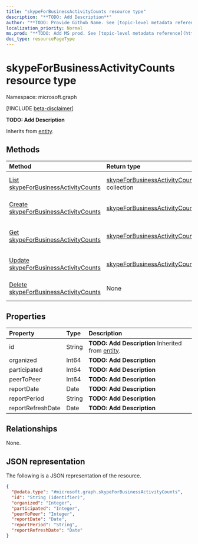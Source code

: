 ```yaml
---
title: "skypeForBusinessActivityCounts resource type"
description: "**TODO: Add Description**"
author: "**TODO: Provide Github Name. See [topic-level metadata reference](https://msgo.azurewebsites.net/add/document/guidelines/metadata.html#topic-level-metadata)**"
localization_priority: Normal
ms.prod: "**TODO: Add MS prod. See [topic-level metadata reference](https://msgo.azurewebsites.net/add/document/guidelines/metadata.html#topic-level-metadata)**"
doc_type: resourcePageType
---
```


# skypeForBusinessActivityCounts resource type

Namespace: microsoft.graph

[!INCLUDE [beta-disclaimer](../../includes/beta-disclaimer.md)]

**TODO: Add Description**


Inherits from [entity](../resources/entity.md).

## Methods
|Method|Return type|Description|
|:---|:---|:---|
|[List skypeForBusinessActivityCounts](../api/skypeforbusinessactivitycounts-list.md)|[skypeForBusinessActivityCounts](../resources/skypeforbusinessactivitycounts.md) collection|Get a list of the [skypeForBusinessActivityCounts](../resources/skypeforbusinessactivitycounts.md) objects and their properties.|
|[Create skypeForBusinessActivityCounts](../api/skypeforbusinessactivitycounts-create.md)|[skypeForBusinessActivityCounts](../resources/skypeforbusinessactivitycounts.md)|Create a new [skypeForBusinessActivityCounts](../resources/skypeforbusinessactivitycounts.md) object.|
|[Get skypeForBusinessActivityCounts](../api/skypeforbusinessactivitycounts-get.md)|[skypeForBusinessActivityCounts](../resources/skypeforbusinessactivitycounts.md)|Read the properties and relationships of a [skypeForBusinessActivityCounts](../resources/skypeforbusinessactivitycounts.md) object.|
|[Update skypeForBusinessActivityCounts](../api/skypeforbusinessactivitycounts-update.md)|[skypeForBusinessActivityCounts](../resources/skypeforbusinessactivitycounts.md)|Update the properties of a [skypeForBusinessActivityCounts](../resources/skypeforbusinessactivitycounts.md) object.|
|[Delete skypeForBusinessActivityCounts](../api/skypeforbusinessactivitycounts-delete.md)|None|Deletes a [skypeForBusinessActivityCounts](../resources/skypeforbusinessactivitycounts.md) object.|

## Properties
|Property|Type|Description|
|:---|:---|:---|
|id|String|**TODO: Add Description** Inherited from [entity](../resources/entity.md).|
|organized|Int64|**TODO: Add Description**|
|participated|Int64|**TODO: Add Description**|
|peerToPeer|Int64|**TODO: Add Description**|
|reportDate|Date|**TODO: Add Description**|
|reportPeriod|String|**TODO: Add Description**|
|reportRefreshDate|Date|**TODO: Add Description**|

## Relationships
None.

## JSON representation
The following is a JSON representation of the resource.
<!-- {
  "blockType": "resource",
  "keyProperty": "id",
  "@odata.type": "microsoft.graph.skypeForBusinessActivityCounts",
  "baseType": "microsoft.graph.entity",
  "openType": false
}
-->
``` json
{
  "@odata.type": "#microsoft.graph.skypeForBusinessActivityCounts",
  "id": "String (identifier)",
  "organized": "Integer",
  "participated": "Integer",
  "peerToPeer": "Integer",
  "reportDate": "Date",
  "reportPeriod": "String",
  "reportRefreshDate": "Date"
}
```


